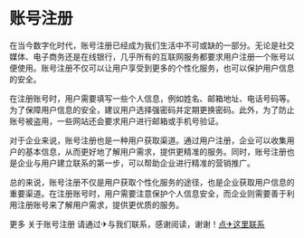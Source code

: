 # 账号注册

在当今数字化时代，账号注册已经成为我们生活中不可或缺的一部分。无论是社交媒体、电子商务还是在线银行，几乎所有的互联网服务都要求用户注册一个账号以便使用。账号注册不仅可以让用户享受到更多的个性化服务，也可以保护用户信息的安全。

在注册账号时，用户需要填写一些个人信息，例如姓名、邮箱地址、电话号码等。为了保障用户信息的安全，建议用户选择强密码并定期更换密码。此外，为了防止账号被盗用，一些网站还会要求用户进行邮箱或手机号验证。

对于企业来说，账号注册也是一种用户获取渠道。通过用户注册，企业可以收集用户的基本信息，从而更好地了解用户需求，提供更精准的服务。同时，账号注册也是企业与用户建立联系的第一步，可以帮助企业进行精准的营销推广。

总的来说，账号注册不仅是用户获取个性化服务的途径，也是企业获取用户信息的重要渠道。在注册账号时，用户需要注意保护个人信息安全，而企业则需要善于利用注册账号来了解用户需求，提供更优质的服务。

更多 关于账号注册 请通过✈与我们联系，感谢阅读，谢谢！[点✈这里联系](https://k02.cc)